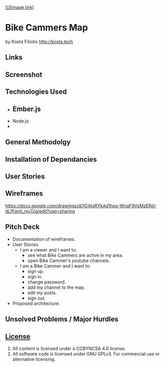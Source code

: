 [![](image link)](https://generalassemb.ly/education/web-development-immersive)

# Bike Cammers Map
by Kosta Filiotis
http://kosta.tech

## Links

## Screenshot

## Technologies Used

- Ember.js
  -
- Node.js
-

## General Methodolgy

## Installation of Dependancies

## User Stories

## Wireframes
https://docs.google.com/drawings/d/1G4tqRYkAd1hpo-WnaF9VsMzERjjI-dLfFamI_njy7Jg/edit?usp=sharing

## Pitch Deck
- Documentation of wireframes.
- User Stories
  - I am a viewer and I want to:
    - see what Bike Cammers are active in my area.
    - open Bike Cammer's youtube channels.
  - I am a Bike Cammer and I want to:
    - sign up.
    - sign in.
    - change password.
    - add my channel to the map.
    - edit my posts.
    - sign out.
- Proposed architecture.


## Unsolved Problems / Major Hurdles

## [License](LICENSE)

1.  All content is licensed under a CC­BY­NC­SA 4.0 license.
1.  All software code is licensed under GNU GPLv3. For commercial use or
    alternative licensing.
